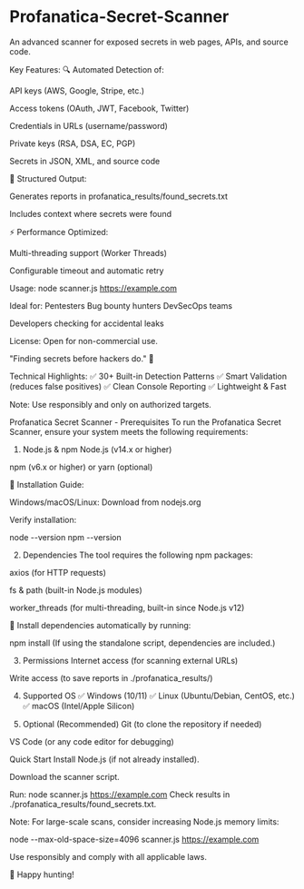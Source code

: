 # Profanatica-Secret-Scanner
An advanced scanner for exposed secrets in web pages, APIs, and source code.

Key Features:
🔍 Automated Detection of:

API keys (AWS, Google, Stripe, etc.)

Access tokens (OAuth, JWT, Facebook, Twitter)

Credentials in URLs (username/password)

Private keys (RSA, DSA, EC, PGP)

Secrets in JSON, XML, and source code

📂 Structured Output:

Generates reports in profanatica_results/found_secrets.txt

Includes context where secrets were found

⚡ Performance Optimized:

Multi-threading support (Worker Threads)

Configurable timeout and automatic retry

Usage:
node scanner.js https://example.com

Ideal for:
Pentesters
Bug bounty hunters
DevSecOps teams

Developers checking for accidental leaks

License: Open for non-commercial use.

"Finding secrets before hackers do." 🔐

Technical Highlights:
✅ 30+ Built-in Detection Patterns
✅ Smart Validation (reduces false positives)
✅ Clean Console Reporting
✅ Lightweight & Fast

Note: Use responsibly and only on authorized targets.

Profanatica Secret Scanner - Prerequisites
To run the Profanatica Secret Scanner, ensure your system meets the following requirements:

1. Node.js & npm
Node.js (v14.x or higher)

npm (v6.x or higher) or yarn (optional)

📌 Installation Guide:

Windows/macOS/Linux: Download from nodejs.org

Verify installation:

node --version
npm --version

2. Dependencies
The tool requires the following npm packages:

axios (for HTTP requests)

fs & path (built-in Node.js modules)

worker_threads (for multi-threading, built-in since Node.js v12)

📌 Install dependencies automatically by running:

npm install
(If using the standalone script, dependencies are included.)

3. Permissions
Internet access (for scanning external URLs)

Write access (to save reports in ./profanatica_results/)

4. Supported OS
✅ Windows (10/11)
✅ Linux (Ubuntu/Debian, CentOS, etc.)
✅ macOS (Intel/Apple Silicon)

5. Optional (Recommended)
Git (to clone the repository if needed)

VS Code (or any code editor for debugging)

Quick Start
Install Node.js (if not already installed).

Download the scanner script.

Run:
node scanner.js https://example.com
Check results in ./profanatica_results/found_secrets.txt.

Note:
For large-scale scans, consider increasing Node.js memory limits:

node --max-old-space-size=4096 scanner.js https://example.com

Use responsibly and comply with all applicable laws.

🚀 Happy hunting!
